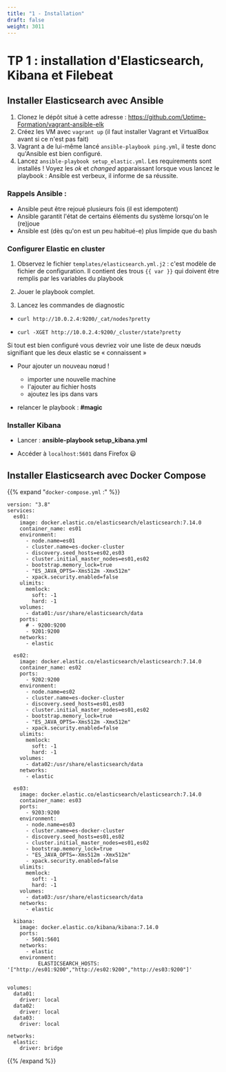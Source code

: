```yaml
---
title: "1 - Installation"
draft: false
weight: 3011
---
```


# TP 1 : installation d'Elasticsearch, Kibana et Filebeat

## Installer Elasticsearch avec Ansible

1. Clonez le dépôt situé à cette adresse : <https://github.com/Uptime-Formation/vagrant-ansible-elk>
2. Créez les VM avec `vagrant up` (il faut installer Vagrant et VirtualBox avant si ce n'est pas fait)
3. Vagrant a de lui-même lancé `ansible-playbook ping.yml`, il teste donc qu'Ansible est bien configuré.
4. Lancez `ansible-playbook setup_elastic.yml`. Les requirements
   sont installés ! Voyez les _ok_ et _changed_ apparaissant lorsque vous
   lancez le playbook : Ansible est verbeux, il informe de sa réussite.

### Rappels Ansible :

- Ansible peut être rejoué plusieurs fois (il est idempotent)
- Ansible garantit l'état de certains éléments du système lorsqu'on le
  (re)joue
- Ansible est (dès qu'on est un peu habitué-e) plus limpide que du bash

### Configurer Elastic en cluster

1.  Observez le fichier `templates/elasticsearch.yml.j2` : c'est modèle de
    fichier de configuration. Il contient des trous `{{ var }}` qui doivent être remplis par les variables du playbook

1.  Jouer le playbook complet.
1.  Lancez les commandes de diagnostic

- `curl http://10.0.2.4:9200/_cat/nodes?pretty`

- `curl -XGET http://10.0.2.4:9200/_cluster/state?pretty`

Si tout est bien configuré vous devriez voir une liste de deux nœuds
signifiant que les deux elastic se « connaissent »

- Pour ajouter un nouveau nœud !

  - importer une nouvelle machine
  - l'ajouter au fichier hosts
  - ajoutez les ips dans vars

- relancer le playbook : **\#magic**

### Installer Kibana

- Lancer : **ansible-playbook setup_kibana.yml**

- Accéder à `localhost:5601` dans Firefox 😃

## Installer Elasticsearch avec Docker Compose

{{% expand "`docker-compose.yml` :" %}}

```
version: "3.8"
services:
  es01:
    image: docker.elastic.co/elasticsearch/elasticsearch:7.14.0
    container_name: es01
    environment:
      - node.name=es01
      - cluster.name=es-docker-cluster
      - discovery.seed_hosts=es02,es03
      - cluster.initial_master_nodes=es01,es02
      - bootstrap.memory_lock=true
      - "ES_JAVA_OPTS=-Xms512m -Xmx512m"
      - xpack.security.enabled=false
    ulimits:
      memlock:
        soft: -1
        hard: -1
    volumes:
      - data01:/usr/share/elasticsearch/data
    ports:
      # - 9200:9200
      - 9201:9200
    networks:
      - elastic

  es02:
    image: docker.elastic.co/elasticsearch/elasticsearch:7.14.0
    container_name: es02
    ports:
      - 9202:9200
    environment:
      - node.name=es02
      - cluster.name=es-docker-cluster
      - discovery.seed_hosts=es01,es03
      - cluster.initial_master_nodes=es01,es02
      - bootstrap.memory_lock=true
      - "ES_JAVA_OPTS=-Xms512m -Xmx512m"
      - xpack.security.enabled=false
    ulimits:
      memlock:
        soft: -1
        hard: -1
    volumes:
      - data02:/usr/share/elasticsearch/data
    networks:
      - elastic

  es03:
    image: docker.elastic.co/elasticsearch/elasticsearch:7.14.0
    container_name: es03
    ports:
      - 9203:9200
    environment:
      - node.name=es03
      - cluster.name=es-docker-cluster
      - discovery.seed_hosts=es01,es02
      - cluster.initial_master_nodes=es01,es02
      - bootstrap.memory_lock=true
      - "ES_JAVA_OPTS=-Xms512m -Xmx512m"
      - xpack.security.enabled=false
    ulimits:
      memlock:
        soft: -1
        hard: -1
    volumes:
      - data03:/usr/share/elasticsearch/data
    networks:
      - elastic

  kibana:
    image: docker.elastic.co/kibana/kibana:7.14.0
    ports:
      - 5601:5601
    networks:
      - elastic
    environment:
          ELASTICSEARCH_HOSTS: '["http://es01:9200","http://es02:9200","http://es03:9200"]'


volumes:
  data01:
    driver: local
  data02:
    driver: local
  data03:
    driver: local

networks:
  elastic:
    driver: bridge

```

<!-- FIXME: aplatir réseau ou exposer ports logstash / elasticsearch pour pouvoir envoyer logs type ceux d'un nginx local (mais en même temps un nginx local c'est une histoire de filebeat) -->
<!--
```
version: "3.8"
services:
  es01:
    image: docker.elastic.co/elasticsearch/elasticsearch:7.14.0
    container_name: es01
    labels:
      co.elastic.logs/json.keys_under_root: "false"
      co.elastic.logs/json.add_error_key: "true"
      co.elastic.logs/json.message_key: "message"
    environment:
      - node.name=es01
      - cluster.name=es-docker-cluster
      - discovery.seed_hosts=es02,es03
      - cluster.initial_master_nodes=es01,es02
      - bootstrap.memory_lock=true
      - "ES_JAVA_OPTS=-Xms512m -Xmx512m"
      - xpack.security.enabled=false
    ulimits:
      memlock:
        soft: -1
        hard: -1
    volumes:
      - data01:/usr/share/elasticsearch/data
    ports:
      # - 9200:9200
      - 9201:9200
    networks:
      - elastic

  es02:
    labels:
      co.elastic.logs/json.keys_under_root: "false"
      co.elastic.logs/json.add_error_key: "true"
      co.elastic.logs/json.message_key: "message"
    image: docker.elastic.co/elasticsearch/elasticsearch:7.14.0
    container_name: es02
    ports:
      - 9202:9200
    environment:
      - node.name=es02
      - cluster.name=es-docker-cluster
      - discovery.seed_hosts=es01,es03
      - cluster.initial_master_nodes=es01,es02
      - bootstrap.memory_lock=true
      - "ES_JAVA_OPTS=-Xms512m -Xmx512m"
      - xpack.security.enabled=false
    ulimits:
      memlock:
        soft: -1
        hard: -1
    volumes:
      - data02:/usr/share/elasticsearch/data
    networks:
      - elastic

  es03:
    image: docker.elastic.co/elasticsearch/elasticsearch:7.14.0
    container_name: es03
    ports:
      - 9203:9200
    environment:
      - node.name=es03
      - cluster.name=es-docker-cluster
      - discovery.seed_hosts=es01,es02
      - cluster.initial_master_nodes=es01,es02
      - bootstrap.memory_lock=true
      - "ES_JAVA_OPTS=-Xms512m -Xmx512m"
      - xpack.security.enabled=false
    ulimits:
      memlock:
        soft: -1
        hard: -1
    volumes:
      - data03:/usr/share/elasticsearch/data
    networks:
      - elastic
    labels:
      co.elastic.logs/json.keys_under_root: "false"
      co.elastic.logs/json.add_error_key: "true"
      co.elastic.logs/json.message_key: "message"

  # logstash:
  #   image: docker.elastic.co/logstash/logstash:7.14.0
  #   depends_on:
  #     - elasticsearch
  #   ports:
  #     - 12201:12201/udp
  #   volumes:
  #     - ./logstash.conf:/usr/share/logstash/pipeline/logstash.conf:ro
  #   networks:
  #     - logging-network

  filebeat:
    image: docker.elastic.co/beats/filebeat:7.14.0
    user: root
    volumes:
      - ./filebeat.yml:/usr/share/filebeat/filebeat.yml:ro
      - /var/lib/docker/containers:/var/lib/docker/containers:ro
      - /var/run/docker.sock:/var/run/docker.sock:ro
    networks:
      - elastic
    environment:
      - -strict.perms=false

  kibana:
    image: docker.elastic.co/kibana/kibana:7.14.0
    ports:
      - 5601:5601
    networks:
      - elastic
    environment:
          ELASTICSEARCH_HOSTS: '["http://es01:9200","http://es02:9200","http://es03:9200"]'
    labels:
      co.elastic.logs/json.keys_under_root: "true"
      co.elastic.logs/json.add_error_key: "true"
      co.elastic.logs/json.message_key: "message"
      co.elastic.logs/json. expand_keys: "true"

  # httpd:
  #   image: httpd:latest
  #   depends_on:
  #     - logstash
  #   ports:
  #     - 80:80
  #   logging:
  #     driver: gelf
  #     options:
  #       # Use udp://host.docker.internal:12201 when you are using Docker Desktop for Mac
  #       # docs: https://docs.docker.com/docker-for-mac/networking/#i-want-to-connect-from-a-container-to-a-service-on-the-host
  #       # issue: https://github.com/lvthillo/docker-elk/issues/1
  #       gelf-address: "udp://localhost:12201"


volumes:
  data01:
    driver: local
  data02:
    driver: local
  data03:
    driver: local

networks:
  elastic:
    driver: bridge

``` -->

{{% /expand %}}

<!--
https://raw.githubusercontent.com/elastic/beats/7.10/deploy/docker/filebeat.docker.yml

=> TP Docker compose FIlebeat
=> TP Vagrant ELK multinode ? => avec ansible ? ==> mini sondage en methode pref ? : docker compose / vagrant avec ansible / vagrant vide +ansible sans provisioner / vagrant k3s ou k3s simple / vagrant ou cloud + bash ? et/ou à la main ? (bash sans script)
=> TP compose/k8S ELK multinode ?
https://discuss.elastic.co/t/nginx-filebeat-elk-docker-swarm-help/130512 -->

<!-- FIXME:
    connectez vous en ssh : ssh -p 12222 enqueteur@ptych.net passwd: enqueteur
 -->

<!-- https://www.elastic.co/guide/en/elasticsearch/reference/current/modules-discovery-bootstrap-cluster.html#modules-discovery-bootstrap-cluster-joining -->

<!--
## Mise en place d'un cluster multi-node

https://www.elastic.co/guide/en/elastic-stack-get-started/current/get-started-docker.html

# Use the Cluster Health API [http://localhost:9200/_cluster/health], the

curl -s localhost:9200/\_cluster/health | jq -->

<!-- # Node Info API [http://localhost:9200/_cluster/nodes] or GUI tools -->
<!-- curl -s localhost:9200/_nodes | jq -->
<!-- https://www.elastic.co/guide/en/elasticsearch/reference/current/cluster.html -->
<!-- https://www.elastic.co/guide/en/elasticsearch/reference/current/indices.html -->
<!-- https://www.elastic.co/guide/en/elasticsearch/reference/current/indices-stats.html -->
<!-- https://www.elastic.co/guide/en/elasticsearch/reference/current/search.html -->
<!--
curl -s localhost:9200/\_cat/nodes

# such as <http://github.com/lukas-vlcek/bigdesk> and

# <http://mobz.github.com/elasticsearch-head> to inspect the cluster state.

## Recherche via l'API -->

<!-- https://www.elastic.co/guide/en/elasticsearch/reference/current/modules-discovery.html -->
